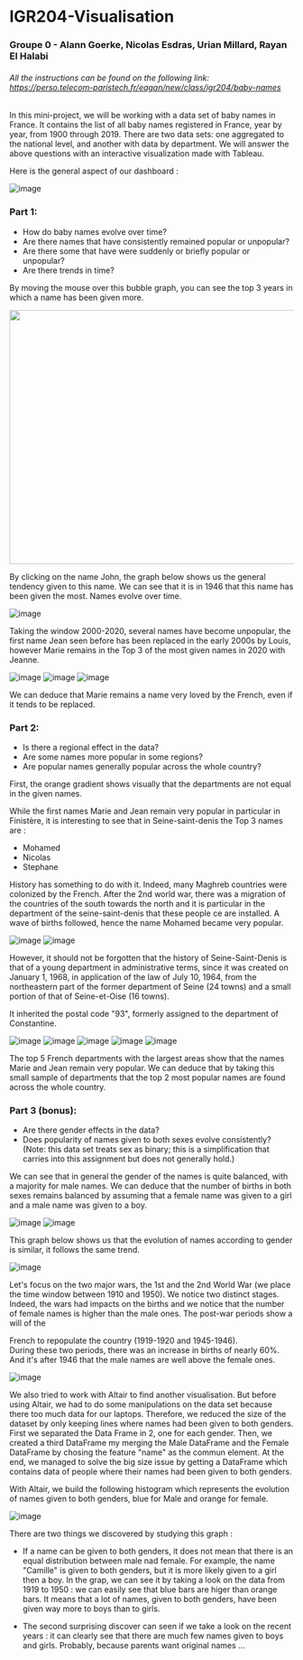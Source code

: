 # IGR204-Visualisation 

### Groupe 0 - Alann Goerke, Nicolas Esdras, Urian Millard, Rayan El Halabi

###### *All the instructions can be found on the following link: https://perso.telecom-paristech.fr/eagan/new/class/igr204/baby-names*

In this mini-project, we will be working with a data set of baby names in France. It contains the list of all baby names registered in France, year by year, from 1900 through 2019. There are two data sets: one aggregated to the national level, and another with data by department. We will answer the above questions with an interactive visualization made with Tableau. 

Here is the general aspect of our dashboard : 

![image](https://github.com/N-dras/IGR204-Visualisation/blob/main/Images/visualisation_globale.png)

### Part 1:

- How do baby names evolve over time?
- Are there names that have consistently remained popular or unpopular? 
- Are there some that have were suddenly or briefly popular or unpopular? 
- Are there trends in time? 

By moving the mouse over this bubble graph, you can see the top 3 years in which a name has been given more. 

<img src="https://github.com/N-dras/IGR204-Visualisation/blob/main/Images/Question_1.1.png" width="700" height="450">

By clicking on the name John, the graph below shows us the general tendency given to this name. We can see that it is in 1946 that this name has been given the most. Names evolve over time.

![image](https://github.com/N-dras/IGR204-Visualisation/blob/main/Images/Question_1.2.png)

Taking the window 2000-2020, several names have become unpopular, the first name Jean seen before has been replaced in the early 2000s by Louis, however Marie remains in the Top 3 of the most given names in 2020 with Jeanne. 

![image](https://github.com/N-dras/IGR204-Visualisation/blob/main/Images/Question_1.3.png)
![image](https://github.com/N-dras/IGR204-Visualisation/blob/main/Images/Question_1.4.png)
![image](https://github.com/N-dras/IGR204-Visualisation/blob/main/Images/Question_1.5.png)

We can deduce that Marie remains a name very loved by the French, even if it tends to be replaced. 


### Part 2:

- Is there a regional effect in the data? 
- Are some names more popular in some regions? 
- Are popular names generally popular across the whole country?

First, the orange gradient shows visually that the departments are not equal in the given names.

While the first names Marie and Jean remain very popular in particular in Finistère, it is interesting to see that in Seine-saint-denis the Top 3 names are : 
- Mohamed
- Nicolas
- Stephane

History has something to do with it. Indeed, many Maghreb countries were colonized by the French. After the 2nd world war, there was a migration of the countries of the south towards the north and it is particular in the department of the seine-saint-denis that these people ce are installed. A wave of births followed, hence the name Mohamed became very popular.

![image](https://github.com/N-dras/IGR204-Visualisation/blob/main/Images/Question_2.3.png)
![image](https://github.com/N-dras/IGR204-Visualisation/blob/main/Images/Question_2.2.png)

However, it should not be forgotten that the history of Seine-Saint-Denis is that of a young department in administrative terms, since it was created on January 1, 1968, in application of the law of July 10, 1964, from the northeastern part of the former department of Seine (24 towns) and a small portion of that of Seine-et-Oise (16 towns).

It inherited the postal code "93", formerly assigned to the department of Constantine.

![image](https://github.com/N-dras/IGR204-Visualisation/blob/main/Images/2.4.png)
![image](https://github.com/N-dras/IGR204-Visualisation/blob/main/Images/2.5.png)
![image](https://github.com/N-dras/IGR204-Visualisation/blob/main/Images/2.6.png)
![image](https://github.com/N-dras/IGR204-Visualisation/blob/main/Images/2.7.png)
![image](https://github.com/N-dras/IGR204-Visualisation/blob/main/Images/2.8.png)

The top 5 French departments with the largest areas show that the names Marie and Jean remain very popular. We can deduce that by taking this small sample of departments that the top 2 most popular names are found across the whole country.


### Part 3 (bonus):

- Are there gender effects in the data? 
- Does popularity of names given to both sexes evolve consistently? (Note: this data set treats sex as binary; this is a simplification that carries into this assignment but does not generally hold.)

We can see that in general the gender of the names is quite balanced, with a majority for male names. We can deduce that the number of births in both sexes remains balanced by assuming that a female name was given to a girl and a male name was given to a boy. 

![image](https://github.com/N-dras/IGR204-Visualisation/blob/main/Images/3.1.png)
![image](https://github.com/N-dras/IGR204-Visualisation/blob/main/Images/3.2.png)

This graph below shows us that the evolution of names according to gender is similar, it follows the same trend.

![image](https://github.com/N-dras/IGR204-Visualisation/blob/main/Images/3.3.png)

Let's focus on the two major wars, the 1st and the 2nd World War (we place the time window between 1910 and 1950). We notice two distinct stages. Indeed, the wars had impacts on the births and we notice that the number of female names is higher than the male ones. The post-war periods show a will of the 

French to repopulate the country (1919-1920 and 1945-1946).  
During these two periods, there was an increase in births of nearly 60%. And it's after 1946 that the male names are well above the female ones.

![image](https://github.com/N-dras/IGR204-Visualisation/blob/main/Images/3.4.png)

We also tried to work with Altair to find another visualisation. But before using Altair, we had to do some manipulations on the data set because there too much data for our laptops. Therefore, we reduced the size of the dataset by only keeping lines where names had been given to both genders. First we separated the Data Frame in 2, one for each gender. Then, we created a third DataFrame my merging the Male DataFrame and the Female DataFrame by chosing the feature "name" as the commun element. At the end, we managed to solve the big size issue by getting a DataFrame which contains data of people where their names had been given to both genders.

With Altair, we build the following histogram which represents the evolution of names given to both genders, blue for Male and orange for female.

![image](https://github.com/N-dras/IGR204-Visualisation/blob/main/Images/Altair_Question3.png)

There are two things we discovered by studying this graph :
- If a name can be given to both genders, it does not mean that there is an equal distribution between male nad female. For example, the name "Camille" is given to both genders, but it is more likely given to a girl then a boy. In the grap, we can see it by taking a look on the data from 1919 to 1950 : we can easily see that blue bars are higer than orange bars. It means that a lot of names, given to both genders, have been given way more to boys than to girls.

- The second surprising discover can seen if we take a look on the recent years : it can clearly see that there are much few names given to boys and girls. Probably, because parents want original names ...
